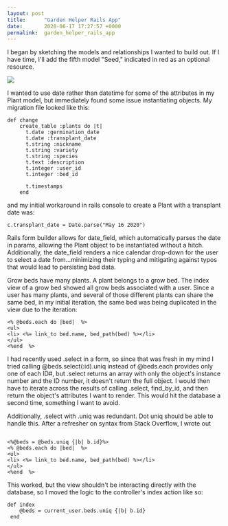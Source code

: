 ```yaml
---
layout: post
title:      "Garden Helper Rails App"
date:       2020-06-17 17:27:57 +0000
permalink:  garden_helper_rails_app
---
```



I began by sketching the models and relationships I wanted to build out. If I have time, I'll add the fifth model "Seed," indicated in red as an optional resource.

![](https://i.imgur.com/4wJ9MHF.png)

I wanted to use date rather than datetime for some of the attributes in my Plant model, but immediately found some issue instantiating objects. My migration file looked like this:

```
def change
    create_table :plants do |t|
      t.date :germination_date
      t.date :transplant_date
      t.string :nickname
      t.string :variety
      t.string :species
      t.text :description
      t.integer :user_id
      t.integer :bed_id

      t.timestamps
    end
```

and my initial workaround in rails console to create a Plant with a transplant date was:

```
c.transplant_date = Date.parse("May 16 2020")
```

Rails form builder allows for date_field, which automatically parses the date in params, allowing the Plant object to be instantiated without a hitch. Additionally, the date_field renders a nice calendar drop-down for the user to select a date from...minimizing their typing and mitigating against typos that would lead to persisting bad data.


Grow beds have many plants.  A plant belongs to a grow bed. The index view of a grow bed showed all grow beds associated with a user. Since a user has many plants, and several of those different plants can share the same bed, in my initial iteration, the same bed was being duplicated in the view due to the iteration:

```
<% @beds.each do |bed|  %>
<ul>
<li> <%= link_to bed.name, bed_path(bed) %></li>
</ul>
<%end  %>
```

I had recently used .select in a form, so since that was fresh in my mind I tried calling @beds.select(:id).uniq instead of @beds.each provides only one of each ID#, but .select returns an array with only the object's instance number and the ID number, it doesn't return the full object. I would then have to iterate across the results of calling .select, find_by_id, and then return the object's attributes I want to render. This would hit the database a second time, something I want to avoid.

Additionally, .select with .uniq was redundant. Dot uniq should be able to handle this. After a refresher on syntax from Stack Overflow, I wrote out 
```

<%@beds = @beds.uniq {|b| b.id}%>
<% @beds.each do |bed|  %>
<ul>
<li> <%= link_to bed.name, bed_path(bed) %></li>
</ul>
<%end  %>
```

This worked, but the view shouldn't be interacting directly with the database, so I moved the logic to the controller's index action like so:

```
def index
    @beds = current_user.beds.uniq {|b| b.id}
 end
```




